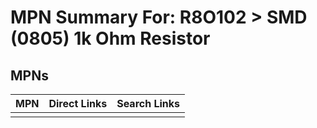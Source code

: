 



# MPN Summary For: R8O102 > SMD (0805) 1k Ohm Resistor

## MPNs
  

|MPN|Direct Links|Search Links|
| :--- | :--- | :--- |
||||
